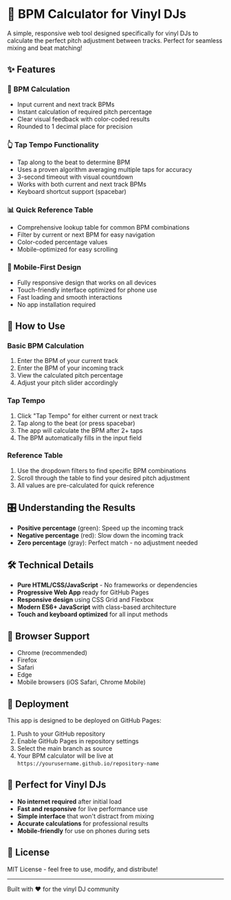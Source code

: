 # 🎵 BPM Calculator for Vinyl DJs

A simple, responsive web tool designed specifically for vinyl DJs to calculate the perfect pitch adjustment between tracks. Perfect for seamless mixing and beat matching!

## ✨ Features

### 🎯 **BPM Calculation**
- Input current and next track BPMs
- Instant calculation of required pitch percentage
- Clear visual feedback with color-coded results
- Rounded to 1 decimal place for precision

### 👆 **Tap Tempo Functionality**
- Tap along to the beat to determine BPM
- Uses a proven algorithm averaging multiple taps for accuracy
- 3-second timeout with visual countdown
- Works with both current and next track BPMs
- Keyboard shortcut support (spacebar)

### 📊 **Quick Reference Table**
- Comprehensive lookup table for common BPM combinations
- Filter by current or next BPM for easy navigation
- Color-coded percentage values
- Mobile-optimized for easy scrolling

### 📱 **Mobile-First Design**
- Fully responsive design that works on all devices
- Touch-friendly interface optimized for phone use
- Fast loading and smooth interactions
- No app installation required

## 🚀 How to Use

### Basic BPM Calculation
1. Enter the BPM of your current track
2. Enter the BPM of your incoming track
3. View the calculated pitch percentage
4. Adjust your pitch slider accordingly

### Tap Tempo
1. Click "Tap Tempo" for either current or next track
2. Tap along to the beat (or press spacebar)
3. The app will calculate the BPM after 2+ taps
4. The BPM automatically fills in the input field

### Reference Table
1. Use the dropdown filters to find specific BPM combinations
2. Scroll through the table to find your desired pitch adjustment
3. All values are pre-calculated for quick reference

## 🎛️ Understanding the Results

- **Positive percentage** (green): Speed up the incoming track
- **Negative percentage** (red): Slow down the incoming track  
- **Zero percentage** (gray): Perfect match - no adjustment needed

## 🛠️ Technical Details

- **Pure HTML/CSS/JavaScript** - No frameworks or dependencies
- **Progressive Web App** ready for GitHub Pages
- **Responsive design** using CSS Grid and Flexbox
- **Modern ES6+ JavaScript** with class-based architecture
- **Touch and keyboard optimized** for all input methods

## 📱 Browser Support

- Chrome (recommended)
- Firefox
- Safari
- Edge
- Mobile browsers (iOS Safari, Chrome Mobile)

## 🚀 Deployment

This app is designed to be deployed on GitHub Pages:

1. Push to your GitHub repository
2. Enable GitHub Pages in repository settings
3. Select the main branch as source
4. Your BPM calculator will be live at `https://yourusername.github.io/repository-name`

## 🎵 Perfect for Vinyl DJs

- **No internet required** after initial load
- **Fast and responsive** for live performance use
- **Simple interface** that won't distract from mixing
- **Accurate calculations** for professional results
- **Mobile-friendly** for use on phones during sets

## 📄 License

MIT License - feel free to use, modify, and distribute!

---

Built with ❤️ for the vinyl DJ community 